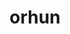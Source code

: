 ---
title: orhun
github: https://github.com/orhun
mode: dark
transition: 1s
score: 78.0
archetype:
- Descriptive
---